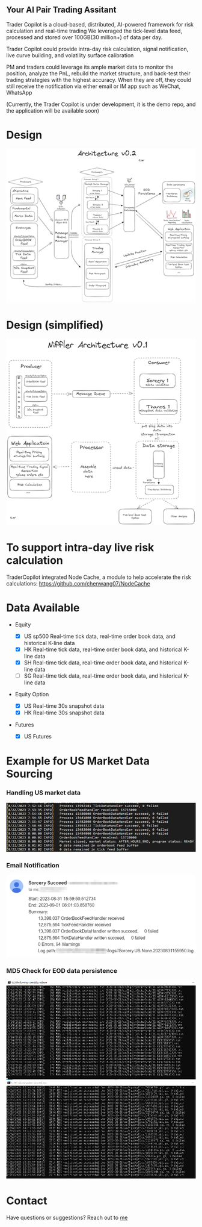 ## Your AI Pair Trading Assitant

Trader Copilot is a cloud-based, distributed, AI-powered framework for risk calculation and real-time trading
We leveraged the tick-level data feed, processed and stored over 100GB(30 million+) of data per day.

Trader Copilot could provide intra-day risk calculation, signal notification, live curve building, and volatility surface calibration 

PM and traders could leverage its ample market data to monitor the position, analyze the PnL, rebuild the market structure, and back-test
their trading strategies with the highest accuracy. When they are off, they could still receive the notification via either email or IM app such as WeChat, WhatsApp

(Currently, the Trader Copilot is under development, it is the demo repo, and the application will be available soon)


# Design

![Example Image 2](res/images/NifflerArchitectureV01Small.png)

# Design (simplified)

![Example Image](res/images/NifflerArchV01SimpleSmall.png)

# To support intra-day live risk calculation
TraderCopilot integrated Node Cache, a module to help accelerate the risk calculations: https://github.com/chenwang07/NodeCache

# Data Available
- Equity

  - [x] US sp500 Real-time tick data, real-time order book data, and historical K-line data
  - [x] HK Real-time tick data, real-time order book data, and historical K-line data
  - [x] SH Real-time tick data, real-time order book data, and historical K-line data
  - [ ] SG Real-time tick data, real-time order book data, and historical K-line data

- Equity Option
  - [x] US Real-time 30s snapshot data
  - [x] HK Real-time 30s snapshot data

- Futures
  - [x] US Futures


# Example for US Market Data Sourcing

### Handling US market data
![Example Image 3](res/images/Example_us_data.png)

### Email Notification

![Example Image 4](res/images/email_notification.png)

### MD5 Check for EOD data persistence
![Example Image 5](res/images/md5_check.png)



# Contact
Have questions or suggestions? Reach out to [me](https://www.linkedin.com/in/chenwang666/)


